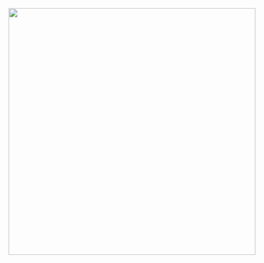 <div id="header" align="center">
  <img src="https://giphy.com/gifs/dark-cyberpunk-axnFGXT6MzvgY" width="500"/>
</div>
